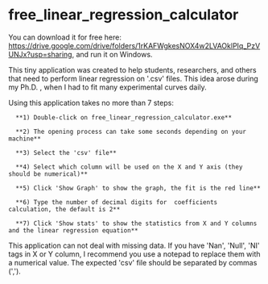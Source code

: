 # free_linear_regression_calculator

You can download it for free here: https://drive.google.com/drive/folders/1rKAFWgkesNOX4w2LVAOklPIq_PzVUNJx?usp=sharing, and run it on Windows.  

This tiny application was created to help students, researchers, and others that need to perform linear regression on '.csv' files. This idea arose during my Ph.D. , when I had to fit many experimental curves daily.  


Using this application takes no more than 7 steps:  

      **1) Double-click on free_linear_regression_calculator.exe**

      **2) The opening process can take some seconds depending on your machine** 

      **3) Select the 'csv' file**

      **4) Select which column will be used on the X and Y axis (they should be numerical)**

      **5) Click 'Show Graph' to show the graph, the fit is the red line** 

      **6) Type the number of decimal digits for  coefficients calculation, the default is 2** 

      **7) Click 'Show stats' to show the statistics from X and Y columns and the linear regression equation** 

This application can not deal with missing data. If you have 'Nan', 'Null', 'NI' tags in X or Y column, I recommend you use a notepad to replace them with a numerical value.  The expected 'csv' file should be separated by commas (','). 

